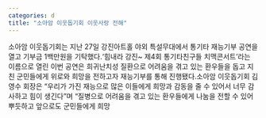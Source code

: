 ```yaml
---
categories: d
title: "소아암 이웃돕기회 이웃사랑 전해"
---
```

소아암 이웃돕기회는 지난 27일 강진아트홀 야외 특설무대에서 통기타 재능기부 공연을 열고 기부금 1백만원을 기탁했다.‘힘내라 강진~ 제4회 통기타친구들 치맥콘서트’라는 이름으로 열린 이번 공연은 희귀난치성 질환으로 어려움을 겪고 있는 환우들을 돕고 지친 군민들에게 위로와 희망을 전하고자 재능기부를 통해 진행됐다.소아암 이웃돕기회 김영수 회장은 “우리가 가진 재능으로 많은 이들에게 희망과 감동을 줄 수 있어서 너무 감사하고 힘이 생긴다”며 “질병으로 어려움을 겪고 있는 환우들에게 나눔을 전할 수 있어 뿌듯하고 앞으로도 군민들에게 희망